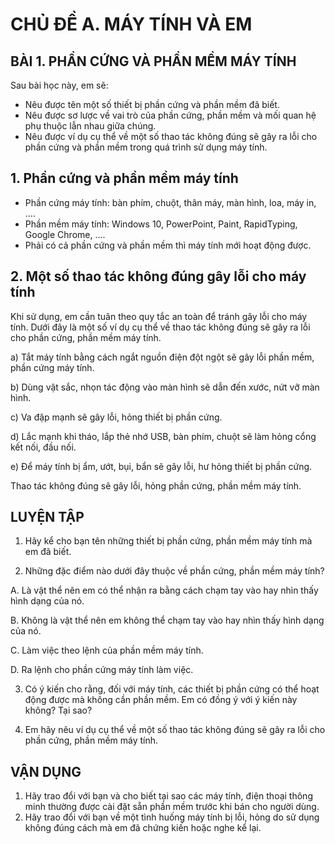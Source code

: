 # CHỦ ĐỀ A. MÁY TÍNH VÀ EM

## BÀI 1. PHẦN CỨNG VÀ PHẦN MỀM MÁY TÍNH

Sau bài học này, em sẽ:
- Nêu được tên một số thiết bị phần cứng và phần mềm đã biết.
- Nêu được sơ lược về vai trò của phần cứng, phần mềm và mối quan hệ phụ thuộc lẫn nhau giữa chúng.
- Nêu được ví dụ cụ thể về một số thao tác không đúng sẽ gây ra lỗi cho phần cứng và phần mềm trong quá trình sử dụng máy tính.

## 1. Phần cứng và phần mềm máy tính
- Phần cứng máy tính: bàn phím, chuột, thân máy, màn hình, loa, máy in, ....
- Phần mềm máy tính: Windows 10, PowerPoint, Paint, RapidTyping, Google Chrome, ....
- Phải có cả phần cứng và phần mềm thì máy tính mới hoạt động được.

## 2. Một số thao tác không đúng gây lỗi cho máy tính
Khi sử dụng, em cần tuân theo quy tắc an toàn để tránh gây lỗi cho máy tính. Dưới đây là một số ví dụ cụ thể về thao tác không đúng sẽ gây ra lỗi cho phần cứng, phần mềm máy tính.

a) Tắt máy tính bằng cách ngắt nguồn điện đột ngột sẽ gây lỗi phần mềm, phần cứng máy tính.

b) Dùng vật sắc, nhọn tác động vào màn hình sẽ dẫn đến xước, nứt vỡ màn hình.

c) Va đập mạnh sẽ gây lỗi, hỏng thiết bị phần cứng.

d) Lắc mạnh khi tháo, lắp thẻ nhớ USB, bàn phím, chuột sẽ làm hỏng cổng kết nối, đầu nối.

e) Để máy tính bị ẩm, ướt, bụi, bẩn sẽ gây lỗi, hư hỏng thiết bị phần cứng.

Thao tác không đúng sẽ gây lỗi, hỏng phần cứng, phần mềm máy tính.

## LUYỆN TẬP
1. Hãy kể cho bạn tên những thiết bị phần cứng, phần mềm máy tính mà em đã biết.

2. Những đặc điểm nào dưới đây thuộc về phần cứng, phần mềm máy tính?

A. Là vật thể nên em có thể nhận ra bằng cách chạm tay vào hay nhìn thấy hình dạng của nó.

B. Không là vật thể nên em không thể chạm tay vào hay nhìn thấy hình dạng của nó.

C. Làm việc theo lệnh của phần mềm máy tính.

D. Ra lệnh cho phần cứng máy tính làm việc.

3. Có ý kiến cho rằng, đối với máy tính, các thiết bị phần cứng có thể hoạt động được mà không cần phần mềm. Em có đồng ý với ý kiến này không? Tại sao?

4. Em hãy nêu ví dụ cụ thể về một số thao tác không đúng sẽ gây ra lỗi cho phần cứng, phần mềm máy tính.

## VẬN DỤNG
1. Hãy trao đổi với bạn và cho biết tại sao các máy tính, điện thoại thông minh thường được cài đặt sẵn phần mềm trước khi bán cho người dùng.
2. Hãy trao đổi với bạn về một tình huống máy tính bị lỗi, hỏng do sử dụng không đúng cách mà em đã chứng kiến hoặc nghe kể lại.
